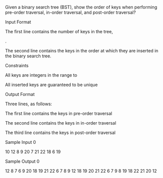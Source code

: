 Given a binary search tree (BST), show the order of keys when performing pre-order traversal, in-order traversal, and post-order traversal?

Input Format

The first line contains the number of keys in the tree,

.

The second line contains the keys in the order at which they are inserted in the binary search tree.

Constraints

All keys are integers in the range to

All inserted keys are guaranteed to be unique

Output Format

Three lines, as follows:

The first line contains the keys in pre-order traversal

The second line contains the keys in in-order traversal

The third line contains the keys in post-order traversal

Sample Input 0

10
12 8 9 20 7 21 22 18 6 19

Sample Output 0

12 8 7 6 9 20 18 19 21 22 
6 7 8 9 12 18 19 20 21 22 
6 7 9 8 19 18 22 21 20 12 

